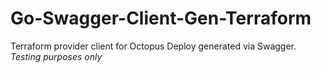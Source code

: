 # Go-Swagger-Client-Gen-Terraform
Terraform provider client for Octopus Deploy generated via Swagger. *Testing purposes only*
